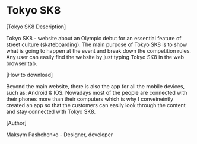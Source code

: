 # Tokyo SK8

[Tokyo SK8 Description]

Tokyo SK8 - website about an Olympic debut for an essential feature of street culture (skateboarding).
The main purpose of Tokyo SK8 is to show what is going to happen at the event and break down the competition rules.
Any user can easily find the website by just typing Tokyo SK8 in the web browser tab.

[How to download] 

Beyond the main website, there is also the app for all the mobile devices, such as: Android & IOS. 
Nowadays most of the people are connected with their phones more than their computers which is why I conveineintly created an app so that the customers can easily look through the content and stay connected with Tokyo SK8.

[Author]

Maksym Pashchenko - Designer, developer
